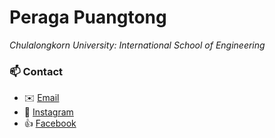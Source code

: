 # Peraga Puangtong
*Chulalongkorn University: International School of Engineering*

### 📫 Contact
- ✉️ [Email](mailto:puangtong.t@hotmail.com)  
- 📸 [Instagram](https://instagram.com/tanntnny)  
- 👍 [Facebook](https://facebook.com/peraga.puangtong)
